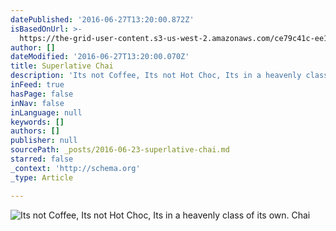```yaml
---
datePublished: '2016-06-27T13:20:00.872Z'
isBasedOnUrl: >-
  https://the-grid-user-content.s3-us-west-2.amazonaws.com/ce79c41c-ee1d-415e-b070-7ae8ec4fb724.jpg
author: []
dateModified: '2016-06-27T13:20:00.070Z'
title: Superlative Chai
description: 'Its not Coffee, Its not Hot Choc, Its in a heavenly class of its own. Chai'
inFeed: true
hasPage: false
inNav: false
inLanguage: null
keywords: []
authors: []
publisher: null
sourcePath: _posts/2016-06-23-superlative-chai.md
starred: false
_context: 'http://schema.org'
_type: Article

---
```

![Its not Coffee, Its not Hot Choc, Its in a heavenly class of its own. Chai](https://s3-us-west-2.amazonaws.com/the-grid-img/p/de0df9c469dbe6f3a1da3e96f727e1f5cd876e4c.jpg)